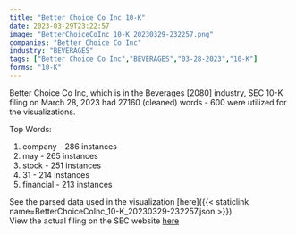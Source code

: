 ```yaml
---
title: "Better Choice Co Inc 10-K"
date: 2023-03-29T23:22:57
image: "BetterChoiceCoInc_10-K_20230329-232257.png"
companies: "Better Choice Co Inc"
industry: "BEVERAGES"
tags: ["Better Choice Co Inc","BEVERAGES","03-28-2023","10-K"]
forms: "10-K"
---
```

Better Choice Co Inc, which is in the Beverages [2080] industry, SEC 10-K filing on March 28, 2023 had 27160 (cleaned) words - 600 were utilized for the visualizations.

Top Words:
1. company - 286 instances
2. may - 265 instances
3. stock - 251 instances
4. 31 - 214 instances
5. financial - 213 instances


See the parsed data used in the visualization [here]({{< staticlink name=BetterChoiceCoInc_10-K_20230329-232257.json >}}).  
View the actual filing on the SEC website [here](https://www.sec.gov/Archives/edgar/data/1471727/0001628280-23-009336.txt)